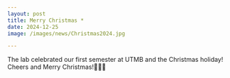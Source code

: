 ```yaml
---
layout: post
title: Merry Christmas *
date: 2024-12-25
image: /images/news/Christmas2024.jpg

---
```


The lab celebrated our first semester at UTMB and the Christmas holiday! Cheers and Merry Christmas!🥂🎅🎁
